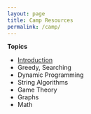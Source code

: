 ```yaml
---
layout: page
title: Camp Resources
permalink: /camp/
---
```

**Topics**
* [Introduction](/_posts/introduction-to-cp)
* Greedy, Searching
* Dynamic Programming
* String Algorithms
* Game Theory
* Graphs
* Math
